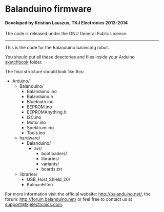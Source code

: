 # Balanduino firmware
#### Developed by Kristian Lauszus, TKJ Electronics 2013-2014

The code is released under the GNU General Public License.
_________

This is the code for the Balanduino balancing robot.

You should put all these directories and files inside your Arduino [sketchbook](http://arduino.cc/en/Guide/Environment#sketchbook) folder.

The final structure should look like this:

* Arduino/
	* Balanduino/
		* Balanduino.ino
		* Balanduino.h
		* Bluetooth.ino
		* EEPROM.ino
		* EEPROMAnything.h
		* I2C.ino
		* Motor.ino
		* Spektrum.ino
		* Tools.ino
	* hardware/
		* Balanduino/
			* avr/
				* bootloaders/
				* libraries/
				* variants/
				* boards.txt
	* libraries/
		* USB\_Host\_Shield\_20/
		* KalmanFilter/

For more information visit the official website: <http://balanduino.net/>, the forum: <http://forum.balanduino.net/> or feel free to contact us at <support@tkjelectronics.com>.